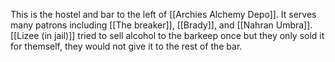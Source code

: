 This is the hostel and bar to the left of [[Archies Alchemy Depo]]. It serves many patrons including [[The breaker]], [[Brady]], and [[Nahran Umbra]]. [[Lizee (in jail)]] tried to sell alcohol to the barkeep once but they only sold it for themself, they would not give it to the rest of the bar. 